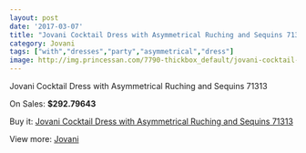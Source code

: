 ```yaml
---
layout: post
date: '2017-03-07'
title: "Jovani Cocktail Dress with Asymmetrical Ruching and Sequins 71313"
category: Jovani
tags: ["with","dresses","party","asymmetrical","dress"]
image: http://img.princessan.com/7790-thickbox_default/jovani-cocktail-dress-with-asymmetrical-ruching-and-sequins-71313.jpg
---
```

Jovani Cocktail Dress with Asymmetrical Ruching and Sequins 71313

On Sales: **$292.79643**
<a href="https://www.princessan.com/en/jovani/3408-jovani-cocktail-dress-with-asymmetrical-ruching-and-sequins-71313.html"><amp-img layout="responsive" width="600" height="600" src="//img.princessan.com/7790-thickbox_default/jovani-cocktail-dress-with-asymmetrical-ruching-and-sequins-71313.jpg" alt="Jovani Cocktail Dress with Asymmetrical Ruching and Sequins 71313 0" /></a>

Buy it: [Jovani Cocktail Dress with Asymmetrical Ruching and Sequins 71313](https://www.princessan.com/en/jovani/3408-jovani-cocktail-dress-with-asymmetrical-ruching-and-sequins-71313.html "Jovani Cocktail Dress with Asymmetrical Ruching and Sequins 71313")

View more: [Jovani](https://www.princessan.com/en/26-jovani "Jovani")
